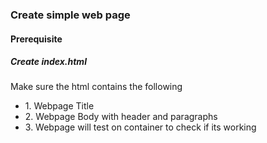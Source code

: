 <h3>Create simple web page</h3>

<h4>Prerequisite</h4>
<h5>Create index.html</h5>

<p>Make sure the html contains the following</p>
<ul>

<li>1. Webpage Title</li>
<li>2. Webpage Body with header and paragraphs </li>
<li>3. Webpage will test on container to check if its working</li>

</ul>
